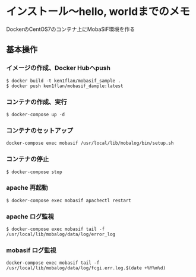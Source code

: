 # インストール〜hello, worldまでのメモ

DockerのCentOS7のコンテナ上にMobaSiF環境を作る

## 基本操作

### イメージの作成、Docker Hubへpush

```console
$ docker build -t ken1flan/mobasif_sample .
$ docker push ken1flan/mobasif_dample:latest
```

### コンテナの作成、実行

```console
$ docker-compose up -d
```

### コンテナのセットアップ

```console
docker-compose exec mobasif /usr/local/lib/mobalog/bin/setup.sh
```

### コンテナの停止

```console
$ docker-compose stop
```

### apache 再起動

```console
$ docker-compose exec mobasif apachectl restart
```

### apache ログ監視

```console
$ docker-compose exec mobasif tail -f /usr/local/lib/mobalog/data/log/error_log
```

### mobasif ログ監視

```console
docker-compose exec mobasif tail -f /usr/local/lib/mobalog/data/log/fcgi.err.log.$(date +%Y%m%d)
```
